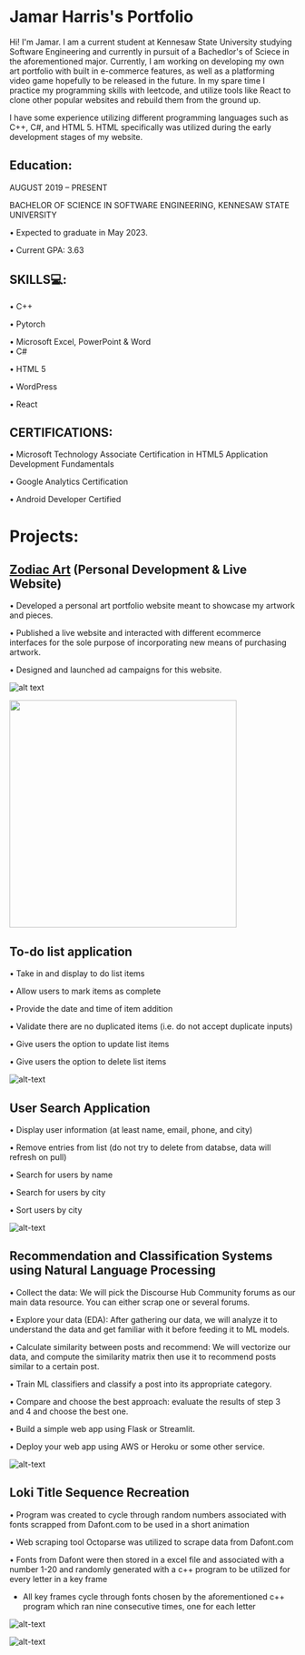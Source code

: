 # Jamar Harris's Portfolio

Hi! I'm Jamar. I am a current student at Kennesaw State University studying Software Engineering and currently in pursuit of a Bachedlor's of Sciece in the aforementioned major. Currently, I am working on developing my own art portfolio with built in e-commerce features, as well as a platforming video game hopefully to be released in the future. In my spare time I practice my programming skills with leetcode, and utilize tools like React to clone other popular websites and rebuild them from the ground up.

I have some experience utilizing different programming languages such as C++, C#, and HTML 5. HTML specifically was utilized during the early development stages of my website.


## Education:

AUGUST 2019 – PRESENT

BACHELOR OF SCIENCE IN SOFTWARE ENGINEERING, KENNESAW STATE UNIVERSITY

•	Expected to graduate in May 2023.

•	Current GPA: 3.63

## SKILLS💻:

•	C++

•	Pytorch

•	Microsoft Excel, PowerPoint & Word	
•	C#

•	HTML 5

•	WordPress

•	React

## CERTIFICATIONS:

•	Microsoft Technology Associate Certification in HTML5 Application Development Fundamentals

•	Google Analytics Certification 

•	Android Developer Certified


# Projects:

## [Zodiac Art](https://art-of-zodiac.com/) (Personal Development & Live Website)


•	Developed a personal art portfolio website meant to showcase my artwork and pieces.

•	Published a live website and interacted with different ecommerce interfaces for the sole purpose of incorporating new means of purchasing artwork.

•	Designed and launched ad campaigns for this website.

![alt text](https://user-images.githubusercontent.com/69270601/148670262-dc8e5781-55e6-4dfd-bdf6-38653af23475.png "Logo Title Text 1")

<img src="https://user-images.githubusercontent.com/69270601/148670262-dc8e5781-55e6-4dfd-bdf6-38653af23475.png" width="400" height="400">

## To-do list application

• Take in and display to do list items

• Allow users to mark items as complete

• Provide the date and time of item addition

• Validate there are no duplicated items (i.e. do not accept duplicate inputs)

• Give users the option to update list items

• Give users the option to delete list items

![alt-text](https://user-images.githubusercontent.com/69270601/148689405-50f148ee-0110-4f1c-9993-38c5e3e50987.png "Logo Title Text 2")


## User Search Application

• Display user information (at least name, email, phone, and city)

• Remove entries from list (do not try to delete from databse, data will refresh on pull)

• Search for users by name

• Search for users by city

• Sort users by city

![alt-text](https://user-images.githubusercontent.com/69270601/148693961-fbf0c141-906b-4ab5-a891-c7a89bb57521.png "Logo Title Text 2")


## Recommendation and Classification Systems using Natural Language Processing

• Collect the data: We will pick the Discourse Hub Community forums as our main data resource. You can either scrap one or several forums.

• Explore your data (EDA): After gathering our data, we will analyze it to understand the data and get familiar with it before feeding it to ML models.

• Calculate similarity between posts and recommend: We will vectorize our data, and compute the similarity matrix then use it to recommend posts similar to a certain post.

•  Train ML classifiers and classify a post into its appropriate category.

•  Compare and choose the best approach: evaluate the results of step 3 and 4 and choose the best one.

•  Build a simple web app using Flask or Streamlit.

• Deploy your web app using AWS or Heroku or some other service.

![alt-text](https://user-images.githubusercontent.com/69270601/148694682-f1ae73c0-17ec-4abd-bffd-94be680f287c.png "Logo Title Text 2")


## Loki Title Sequence Recreation
• Program was created to cycle through random numbers associated with fonts scrapped from Dafont.com to be used in a short animation

• Web scraping tool Octoparse was utilized to scrape data from Dafont.com 

• Fonts from Dafont were then stored in a excel file and associated with a number 1-20 and randomly generated with a c++ program to be utilized for every letter in a key frame

* All key frames cycle through fonts chosen by the aforementioned c++ program which ran nine consecutive times, one for each letter


![alt-text](https://user-images.githubusercontent.com/69270601/148696928-076529d4-6c0f-4b44-8e5f-3a04f915d924.png "Logo Title Text 2")


![alt-text](https://user-images.githubusercontent.com/69270601/148697154-5666f609-c4a2-4b18-a7f8-bef8d81be4e4.gif "Logo Title Text 2")

